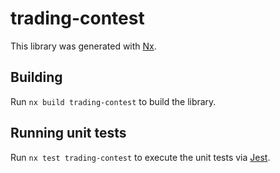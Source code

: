 # trading-contest

This library was generated with [Nx](https://nx.dev).

## Building

Run `nx build trading-contest` to build the library.

## Running unit tests

Run `nx test trading-contest` to execute the unit tests via [Jest](https://jestjs.io).
